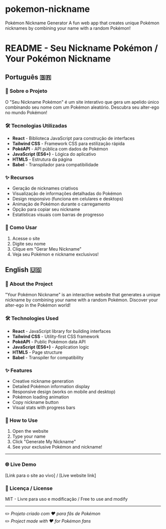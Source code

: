 # pokemon-nickname
Pokémon Nickname Generator A fun web app that creates unique Pokémon nicknames by combining your name with a random Pokémon!

# README - Seu Nickname Pokémon / Your Pokémon Nickname

## Português 🇧🇷

### 📝 Sobre o Projeto
O "Seu Nickname Pokémon" é um site interativo que gera um apelido único combinando seu nome com um Pokémon aleatório. Descubra seu alter-ego no mundo Pokémon!

### 🛠 Tecnologias Utilizadas
- **React** - Biblioteca JavaScript para construção de interfaces
- **Tailwind CSS** - Framework CSS para estilização rápida
- **PokéAPI** - API pública com dados de Pokémon
- **JavaScript (ES6+)** - Lógica do aplicativo
- **HTML5** - Estrutura da página
- **Babel** - Transpilador para compatibilidade

### ✨ Recursos
- Geração de nicknames criativos
- Visualização de informações detalhadas do Pokémon
- Design responsivo (funciona em celulares e desktops)
- Animação de Pokémon durante o carregamento
- Opção para copiar seu nickname
- Estatísticas visuais com barras de progresso

### 🚀 Como Usar
1. Acesse o site
2. Digite seu nome
3. Clique em "Gerar Meu Nickname"
4. Veja seu Pokémon e nickname exclusivos!

## English 🇺🇸

### 📝 About the Project
"Your Pokémon Nickname" is an interactive website that generates a unique nickname by combining your name with a random Pokémon. Discover your alter-ego in the Pokémon world!

### 🛠 Technologies Used
- **React** - JavaScript library for building interfaces
- **Tailwind CSS** - Utility-first CSS framework
- **PokéAPI** - Public Pokémon data API
- **JavaScript (ES6+)** - Application logic
- **HTML5** - Page structure
- **Babel** - Transpiler for compatibility

### ✨ Features
- Creative nickname generation
- Detailed Pokémon information display
- Responsive design (works on mobile and desktop)
- Pokémon loading animation
- Copy nickname button
- Visual stats with progress bars

### 🚀 How to Use
1. Open the website
2. Type your name
3. Click "Generate My Nickname"
4. See your exclusive Pokémon and nickname!

---

### 🌐 Live Demo
[Link para o site ao vivo] / [Live website link]

### 📄 Licença / License
MIT - Livre para uso e modificação / Free to use and modify

---

✏️ *Projeto criado com ❤️ para fãs de Pokémon*  
✏️ *Project made with ❤️ for Pokémon fans*
